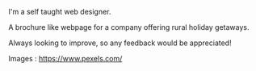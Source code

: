 I'm a self taught web designer.

A brochure like webpage for a company offering rural holiday getaways.

Always looking to improve, so any feedback would be appreciated!

Images : https://www.pexels.com/
